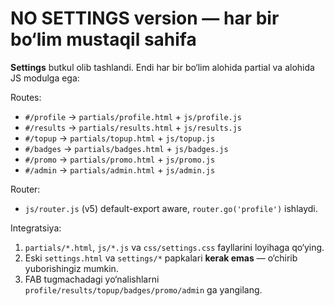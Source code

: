 # NO SETTINGS version — har bir bo‘lim mustaqil sahifa

**Settings** butkul olib tashlandi. Endi har bir bo‘lim alohida partial va alohida JS modulga ega:

Routes:
- `#/profile`  → `partials/profile.html`  + `js/profile.js`
- `#/results`  → `partials/results.html`  + `js/results.js`
- `#/topup`    → `partials/topup.html`    + `js/topup.js`
- `#/badges`   → `partials/badges.html`   + `js/badges.js`
- `#/promo`    → `partials/promo.html`    + `js/promo.js`
- `#/admin`    → `partials/admin.html`    + `js/admin.js`

Router:
- `js/router.js` (v5) default-export aware, `router.go('profile')` ishlaydi.

Integratsiya:
1) `partials/*.html`, `js/*.js` va `css/settings.css` fayllarini loyihaga qo‘ying.
2) Eski `settings.html` va `settings/*` papkalari **kerak emas** — o‘chirib yuborishingiz mumkin.
3) FAB tugmachadagi yo‘nalishlarni `profile/results/topup/badges/promo/admin` ga yangilang.